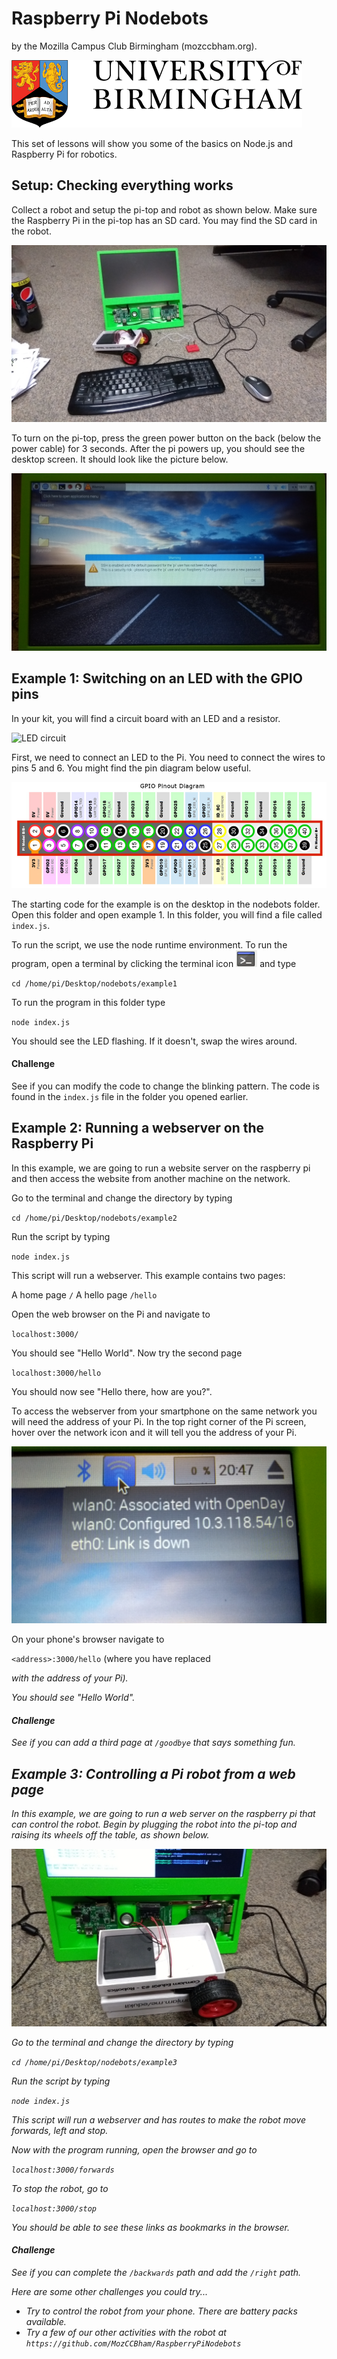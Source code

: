 # Raspberry Pi Nodebots

by the Mozilla Campus Club Birmingham (mozccbham.org).

![University of Birmingham](/images/uob_logo.png?raw=true)


This set of lessons will show you some of the basics on Node.js and Raspberry Pi for robotics.

## Setup: Checking everything works

Collect a robot and setup the pi-top and robot as shown below.  Make sure the Raspberry Pi in the pi-top has an SD card. You may find the SD card in the robot.

![Pi-top and robot setup](/images/CEEDsetup.jpg?raw=true)

To turn on the pi-top, press the green power button on the back (below the power cable) for 3 seconds.  After the pi powers up, you should see the desktop screen. It should look like the picture below.

![Pi-top desktop](/images/PiDesktop.jpg?raw=true)

## Example 1: Switching on an LED with the GPIO pins

In your kit, you will find a circuit board with an LED and a resistor.

![LED circuit](/images/Circuit.jpg?raw=true)

First, we need to connect an LED to the Pi. You need to connect the wires to pins 5 and 6. You might find the pin diagram below useful.

![GPIO pin layout](/images/GPIO-PINLayout.png?raw=true)

The starting code for the example is on the desktop in the nodebots folder. Open this folder and open example 1. In this folder, you will find a file called `index.js`.

To run the script, we use the node runtime environment. To run the program, open a terminal by clicking the terminal icon ![Terminal icon](/images/terminalIcon.png?raw=true) and type

`cd /home/pi/Desktop/nodebots/example1`

To run the program in this folder type

`node index.js`

You should see the LED flashing. If it doesn't, swap the wires around.

#### Challenge

See if you can modify the code to change the blinking pattern. The code is found in the `index.js` file in the folder you opened earlier.

## Example 2: Running a webserver on the Raspberry Pi

In this example, we are going to run a website server on the raspberry pi and then access the website from another machine on the network.

Go to the terminal and change the directory by typing

`cd /home/pi/Desktop/nodebots/example2`

Run the script by typing

`node index.js`

This script will run a webserver. This example contains two pages:

A home page     `/`
A hello page    `/hello`

Open the web browser on the Pi and navigate to

`localhost:3000/`                

You should see "Hello World". Now try the second page

`localhost:3000/hello`

You should now see "Hello there, how are you?".

To access the webserver from your smartphone on the same network you will need the address of your Pi. In the top right corner of the Pi screen, hover over the network icon and it will tell you the address of your Pi.

![IP address](/images/IP_address.jpg?raw=true)

On your phone's browser navigate to

`<address>:3000/hello` (where you have replaced <address> with the address of your Pi).

You should see "Hello World".

#### Challenge

See if you can add a third page at `/goodbye` that says something fun.

## Example 3: Controlling a Pi robot from a web page

In this example, we are going to run a web server on the raspberry pi that can control the robot.  Begin by plugging the robot into the pi-top and raising its wheels off the table, as shown below.

![Robot setup with wheels raised](/images/Robot.jpg?raw=true)

Go to the terminal and change the directory by typing

`cd /home/pi/Desktop/nodebots/example3`

Run the script by typing

`node index.js`

This script will run a webserver and has routes to make the robot move forwards, left and stop.

Now with the program running, open the browser and go to

`localhost:3000/forwards`

To stop the robot, go to

`localhost:3000/stop`

You should be able to see these links as bookmarks in the browser.

#### Challenge

See if you can complete the `/backwards` path and add the `/right` path.


Here are some other challenges you could try...


* Try to control the robot from your phone. There are battery packs available.
* Try a few of our other activities with the robot at `https://github.com/MozCCBham/RaspberryPiNodebots`
